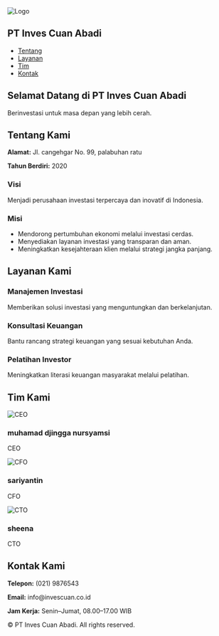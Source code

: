 <!DOCTYPE html>
<html lang="id">
<head>
  <meta charset="UTF-8">
  <meta name="viewport" content="width=device-width, initial-scale=1.0">
  <title>Inves Cuan - Profil Perusahaan</title>
  <link rel="stylesheet" href="style.css">
  <script defer src="script.js"></script>
</head>
<body>
  <!-- Navbar -->
  <nav class="navbar">
    <div class="container">
      <img src="https://via.placeholder.com/60" alt="Logo" class="logo">
      <h1 class="brand">PT Inves Cuan Abadi</h1>
      <ul class="nav-links">
        <li><a href="#tentang">Tentang</a></li>
        <li><a href="#layanan">Layanan</a></li>
        <li><a href="#tim">Tim</a></li>
        <li><a href="#kontak">Kontak</a></li>
      </ul>
    </div>
  </nav>

  <!-- Hero -->
  <section class="hero">
    <div class="hero-content">
      <h2>Selamat Datang di <span>PT Inves Cuan Abadi</span></h2>
      <p>Berinvestasi untuk masa depan yang lebih cerah.</p>
    </div>
  </section>

  <!-- Tentang -->
  <section id="tentang" class="section">
    <div class="container">
      <h2>Tentang Kami</h2>
      <p><strong>Alamat:</strong> Jl. cangehgar No. 99, palabuhan ratu</p>
      <p><strong>Tahun Berdiri:</strong> 2020</p>
      <h3>Visi</h3>
      <p>Menjadi perusahaan investasi terpercaya dan inovatif di Indonesia.</p>
      <h3>Misi</h3>
      <ul>
        <li>Mendorong pertumbuhan ekonomi melalui investasi cerdas.</li>
        <li>Menyediakan layanan investasi yang transparan dan aman.</li>
        <li>Meningkatkan kesejahteraan klien melalui strategi jangka panjang.</li>
      </ul>
    </div>
  </section>

  <!-- Layanan -->
  <section id="layanan" class="section bg-light">
    <div class="container">
      <h2>Layanan Kami</h2>
      <div class="cards">
        <div class="card">
          <h3>Manajemen Investasi</h3>
          <p>Memberikan solusi investasi yang menguntungkan dan berkelanjutan.</p>
        </div>
        <div class="card">
          <h3>Konsultasi Keuangan</h3>
          <p>Bantu rancang strategi keuangan yang sesuai kebutuhan Anda.</p>
        </div>
        <div class="card">
          <h3>Pelatihan Investor</h3>
          <p>Meningkatkan literasi keuangan masyarakat melalui pelatihan.</p>
        </div>
      </div>
    </div>
  </section>

  <!-- Tim -->
  <section id="tim" class="section">
    <div class="container">
      <h2>Tim Kami</h2>
      <div class="team">
        <div class="member">
          <img src="https://via.placeholder.com/150" alt="CEO">
          <h3>muhamad djingga nursyamsi</h3>
          <p>CEO</p>
        </div>
        <div class="member">
          <img src="https://via.placeholder.com/150" alt="CFO">
          <h3>sariyantin</h3>
          <p>CFO</p>
        </div>
        <div class="member">
          <img src="https://via.placeholder.com/150" alt="CTO">
          <h3>sheena</h3>
          <p>CTO</p>
        </div>
      </div>
    </div>
  </section>

  <!-- Kontak -->
  <section id="kontak" class="section bg-light">
    <div class="container">
      <h2>Kontak Kami</h2>
      <p><strong>Telepon:</strong> (021) 9876543</p>
      <p><strong>Email:</strong> info@invescuan.co.id</p>
      <p><strong>Jam Kerja:</strong> Senin–Jumat, 08.00–17.00 WIB</p>
    </div>
  </section>

  <!-- Footer -->
  <footer>
    <p>&copy; <span id="tahun"></span> PT Inves Cuan Abadi. All rights reserved.</p>
  </footer>
</body>
</html>
